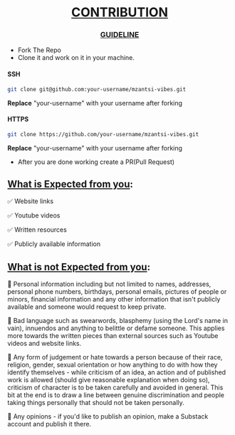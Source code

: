 
<h1 align="center"><u>CONTRIBUTION</u></h1>

<h3 align="center"><u>GUIDELINE</u></h3>

- Fork The Repo
- Clone it and work on it in your machine.

#### SSH
  ```bash
  git clone git@github.com:your-username/mzantsi-vibes.git
```
<b>Replace</b> "your-username" with your username after forking

#### HTTPS

```bash
git clone https://github.com/your-username/mzantsi-vibes.git
```

<b>Replace</b> "your-username" with your username after forking

* After you are done working create a PR(Pull Request)


<h2><u>What is Expected from you</u>:</h2>

✅ Website links

✅ Youtube videos

✅ Written resources

✅ Publicly available information


<h2><u>What is not Expected from you</u>:</h2>
🛑 Personal information including but not limited to names, addresses, personal phone numbers, birthdays, personal emails, pictures of people or minors, financial information and any other information that isn't publicly available and someone would request to keep private.

🛑 Bad language such as swearwords, blasphemy (using the Lord's name in vain), innuendos and anything to belittle or defame someone. This applies more towards the written pieces than external sources such as Youtube videos and website links.

🛑 Any form of judgement or hate towards a person because of their race, religion, gender, sexual orientation or how anything to do with how they identify themselves - while criticism of an idea, an action and of published work is allowed (should give reasonable explanation when doing so), criticism of character is to be taken carefully and avoided in general. This bit at the end is to draw a line between genuine discrimination and people taking things personally that should not be taken personally.

<!-- i do not think this was supposed to be here -->
🛑 Any opinions - if you'd like to publish an opinion, make a Substack account and publish it there.
